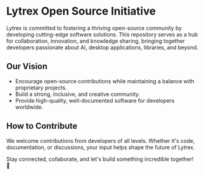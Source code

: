 # Lytrex Open Source Initiative

Lytrex is committed to fostering a thriving open-source community by developing cutting-edge software solutions. This repository serves as a hub for collaboration, innovation, and knowledge sharing, bringing together developers passionate about AI, desktop applications, libraries, and beyond.

## Our Vision
- Encourage open-source contributions while maintaining a balance with proprietary projects.
- Build a strong, inclusive, and creative community.
- Provide high-quality, well-documented software for developers worldwide.

## How to Contribute
We welcome contributions from developers of all levels. Whether it's code, documentation, or discussions, your input helps shape the future of Lytrex.

Stay connected, collaborate, and let's build something incredible together! 🚀
